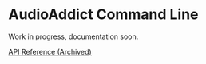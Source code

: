 AudioAddict Command Line
==================================================

Work in progress, documentation soon.

[API Reference (Archived)][api_reference]

[api_reference]: https://web.archive.org/web/20140426192326/http://tobiass.eu/api-doc.html#trackinfo